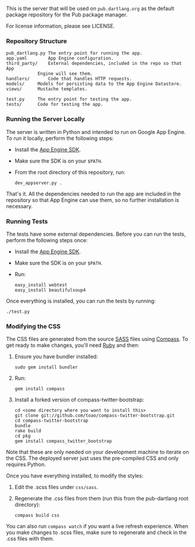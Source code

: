 This is the server that will be used on `pub.dartlang.org` as the default
package repository for the Pub package manager.

For license information, please see LICENSE.

### Repository Structure

    pub_dartlang.py	The entry point for running the app.
    app.yaml		App Engine configuration.
    third_party/	External dependencies, included in the repo so that App
    			Engine will see them.
    handlers/		Code that handles HTTP requests.
    models/		Models for persisting data to the App Engine Datastore.
    views/		Mustache templates.

    test.py		The entry point for testing the app.
    tests/		Code for testing the app.

### Running the Server Locally

The server is written in Python and intended to run on Google App Engine. To run
it locally, perform the following steps:

  * Install the [App Engine SDK][].
  * Make sure the SDK is on your `$PATH`.
  * From the root directory of this repository, run:

        dev_appserver.py .

[app engine sdk]: https://developers.google.com/appengine/downloads

That's it. All the dependencies needed to run the app are included in the
repository so that App Engine can use them, so no further installation is
necessary.

### Running Tests

The tests have some external dependencies. Before you can run the tests,
perform the following steps once:

  * Install the [App Engine
    SDK](https://developers.google.com/appengine/downloads).
  * Make sure the SDK is on your `$PATH`.
  * Run:

        easy_install webtest
        easy_install beautifulsoup4

Once everything is installed, you can run the tests by running:

    ./test.py

### Modifying the CSS

The CSS files are generated from the source [SASS][] files using [Compass][].
To get ready to make changes, you'll need [Ruby][] and then:

[ruby]: http://ruby-lang.org
[sass]: http://sass-lang.com
[compass]: http://compass-style.org

 1. Ensure you have bundler installed:

        sudo gem install bundler

 2. Run:

        gem install compass

 3. Install a forked version of compass-twitter-bootstrap:

        cd <some directory where you want to install this>
        git clone git://github.com/toao/compass-twitter-bootstrap.git
        cd compass-twitter-bootstrap
        bundle
        rake build
        cd pkg
        gem install compass_twitter_bootstrap

Note that these are only needed on your development machine to iterate on the
CSS. The deployed server just uses the pre-compiled CSS and only requires
Python.

Once you have everything installed, to modify the styles:

 1. Edit the .scss files under `css/sass`.
 2. Regenerate the .css files from them (run this from the pub-dartlang root directory):

        compass build css

You can also run `compass watch` if you want a live refresh experience. When
you make changes to .scss files, make sure to regenerate and check in the .css
files with them.
